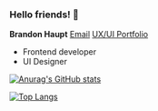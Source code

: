 ### Hello friends! 👋
**Brandon Haupt**
[Email](mailto:haupt.brandon@gmail.com?subjet=hi% "Hello!")
[UX/UI Portfolio](https://www.brandonhaupt.com/)

- Frontend developer
- UI Designer


[![Anurag's GitHub stats](https://github-readme-stats.vercel.app/api?username=BrandonHaupt&show_icons=true&theme=synthwave)](https://github.com/anuraghazra/github-readme-stats)

[![Top Langs](https://github-readme-stats.vercel.app/api/top-langs/?username=BrandonHaupt&layout=compact)](https://github.com/anuraghazra/github-readme-stats)
